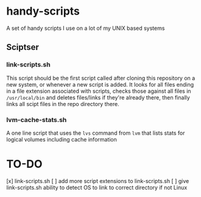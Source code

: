 # handy-scripts

A set of handy scripts I use on a lot of my UNIX based systems

## Sciptser

### link-scripts.sh
This script should be the first script called after cloning this repository on a new system, or whenever a new script is added. It looks for all files ending in a file extension associated with scripts, checks those against all files in `/usr/local/bin` and deletes files/links if they're already there, then finally links all scipt files in the repo directory there.

### lvm-cache-stats.sh
A one line script that uses the `lvs` command from `lvm` that lists stats for logical volumes including cache information

# TO-DO
[x] link-scripts.sh
[ ] add more script extensions to link-scripts.sh
[ ] give link-scripts.sh ability to detect OS to link to correct directory if not Linux
